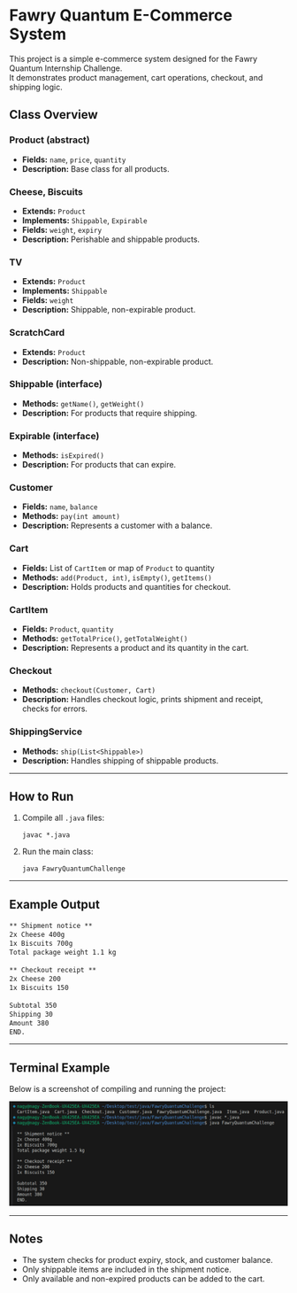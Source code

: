 # Fawry Quantum E-Commerce System

This project is a simple e-commerce system designed for the Fawry Quantum Internship Challenge.  
It demonstrates product management, cart operations, checkout, and shipping logic.

## Class Overview

### Product (abstract)
- **Fields:** `name`, `price`, `quantity`
- **Description:** Base class for all products.

### Cheese, Biscuits
- **Extends:** `Product`
- **Implements:** `Shippable`, `Expirable`
- **Fields:** `weight`, `expiry`
- **Description:** Perishable and shippable products.

### TV
- **Extends:** `Product`
- **Implements:** `Shippable`
- **Fields:** `weight`
- **Description:** Shippable, non-expirable product.

### ScratchCard
- **Extends:** `Product`
- **Description:** Non-shippable, non-expirable product.

### Shippable (interface)
- **Methods:** `getName()`, `getWeight()`
- **Description:** For products that require shipping.

### Expirable (interface)
- **Methods:** `isExpired()`
- **Description:** For products that can expire.

### Customer
- **Fields:** `name`, `balance`
- **Methods:** `pay(int amount)`
- **Description:** Represents a customer with a balance.

### Cart
- **Fields:** List of `CartItem` or map of `Product` to quantity
- **Methods:** `add(Product, int)`, `isEmpty()`, `getItems()`
- **Description:** Holds products and quantities for checkout.

### CartItem
- **Fields:** `Product`, `quantity`
- **Methods:** `getTotalPrice()`, `getTotalWeight()`
- **Description:** Represents a product and its quantity in the cart.

### Checkout
- **Methods:** `checkout(Customer, Cart)`
- **Description:** Handles checkout logic, prints shipment and receipt, checks for errors.

### ShippingService
- **Methods:** `ship(List<Shippable>)`
- **Description:** Handles shipping of shippable products.

---

## How to Run

1. Compile all `.java` files:
   ```
   javac *.java
   ```
2. Run the main class:
   ```
   java FawryQuantumChallenge
   ```

---

## Example Output

```
** Shipment notice **
2x Cheese 400g
1x Biscuits 700g
Total package weight 1.1 kg

** Checkout receipt **
2x Cheese 200
1x Biscuits 150

Subtotal 350
Shipping 30
Amount 380
END.
```

---

## Terminal Example

Below is a screenshot of compiling and running the project:

![Terminal Example](./terminal_output.png)

---

## Notes

- The system checks for product expiry, stock, and customer balance.
- Only shippable items are included in the shipment notice.
- Only available and non-expired products can be added to the cart.